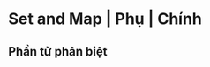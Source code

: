# Set and Map | Phụ | Chính

## Phần tử phân biệt

```c

```

##

```c

```

##

```c

```

##

```c

```

##

```c

```

##

```c

```

##

```c

```
